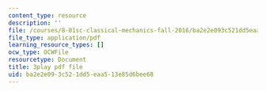 ```yaml
---
content_type: resource
description: ''
file: /courses/8-01sc-classical-mechanics-fall-2016/ba2e2e093c521dd5eaa513e85d6bee68_QAdiRwOLl0A.pdf
file_type: application/pdf
learning_resource_types: []
ocw_type: OCWFile
resourcetype: Document
title: 3play pdf file
uid: ba2e2e09-3c52-1dd5-eaa5-13e85d6bee68
---
```

